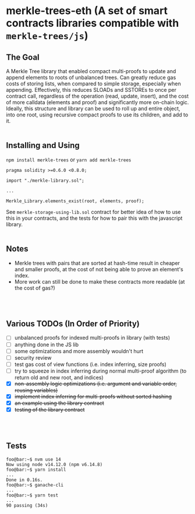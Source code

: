 # merkle-trees-eth (A set of smart contracts libraries compatible with `merkle-trees/js`)

## The Goal ##

A Merkle Tree library that enabled compact multi-proofs to update and append elements to roots of unbalanced trees. Can greatly reduce gas costs of storing lists, when compared to simple storage, especially when appending.
Effectively, this reduces SLOADs and SSTOREs to once per contract call, regardless of the operation (read, update, insert), and the cost of more calldata (elements and proof) and significantly more on-chain logic.
Ideally, this structure and library can be used to roll up and entire object, into one root, using recursive compact proofs to use its children, and add to it.
<br>
<br>

## Installing and Using ##

`npm install merkle-trees` or `yarn add merkle-trees`

```solidity
pragma solidity >=0.6.0 <0.8.0;

import "./merkle-library.sol";

...

Merkle_Library.elements_exist(root, elements, proof);
```

See `merkle-storage-using-lib.sol` contract for better idea of how to use this in your contracts, and the tests for how to pair this with the javascript library.
<br>
<br>

## Notes ##

- Merkle trees with pairs that are sorted at hash-time result in cheaper and smaller proofs, at the cost of not being able to prove an element's index.
- More work can still be done to make these contracts more readable (at the cost of gas?)
<br>
<br>

## Various TODOs (In Order of Priority) ##

- [ ] unbalanced proofs for indexed multi-proofs in library (with tests)
- [ ] anything done in the JS lib
- [ ] some optimizations and more assembly wouldn't hurt
- [ ] security review
- [ ] test gas cost of view functions (i.e. index inferring, size proofs)
- [ ] try to squeeze in index inferring during normal multi-proof algorithm (to return old and new root, and indices)
- [X] ~~non-assembly logic optimizations (i.e. argument and variable order, reusing variables)~~
- [X] ~~implement index inferring for multi-proofs without sorted hashing~~
- [X] ~~an example using the library contract~~
- [X] ~~testing of the library contract~~
<br>
<br>

## Tests ##

```console
foo@bar:~$ nvm use 14
Now using node v14.12.0 (npm v6.14.8)
foo@bar:~$ yarn install
...
Done in 0.16s.
foo@bar:~$ ganache-cli
...
foo@bar:~$ yarn test
...
90 passing (34s)
```
